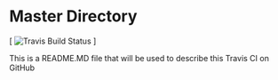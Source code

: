 # Master Directory

[ ![Travis Build Status](https://travis-ci.org/benjah2017/Shopping-List-V2.svg?branch=master) ]



This is a README.MD file that will be used to describe this Travis CI on GitHub

